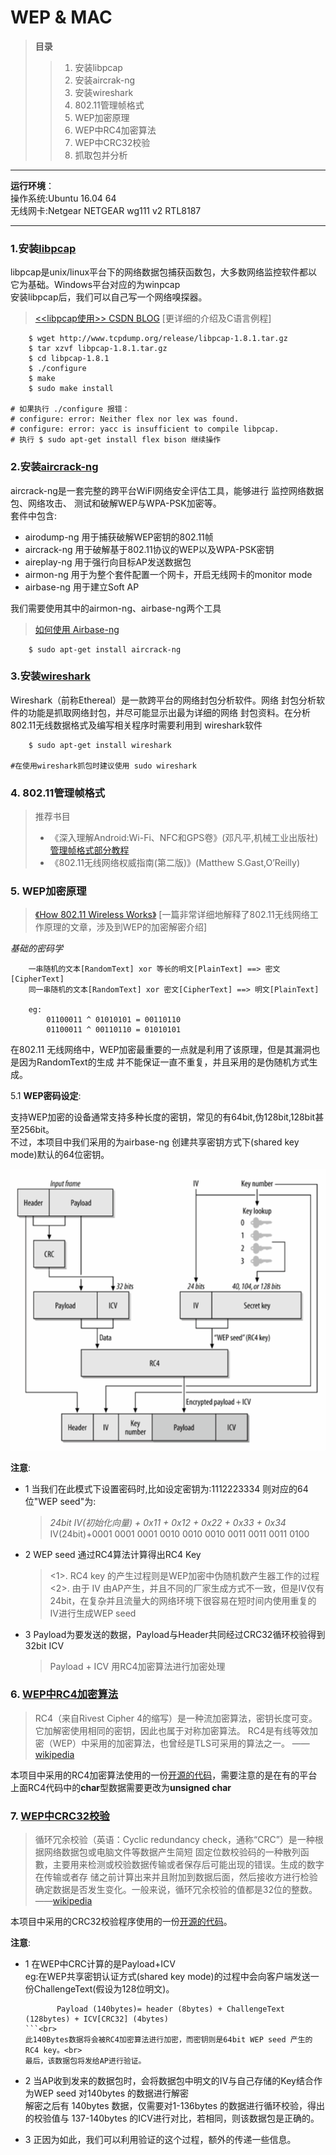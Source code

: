# **WEP & MAC**

> **目录**
>>1. 安装libpcap
>>2. 安装aircrak-ng
>>3. 安装wireshark
>>4. 802.11管理帧格式
>>5. WEP加密原理
>>6. WEP中RC4加密算法
>>7. WEP中CRC32校验
>>8. 抓取包并分析

---

**运行环境**：<br>
操作系统:Ubuntu 16.04 64<br>
无线网卡:Netgear NETGEAR wg111 v2 RTL8187<br>

---
### **1.安装[libpcap](http://www.tcpdump.org)**

libpcap是unix/linux平台下的网络数据包捕获函数包，大多数网络监控软件都以它为基础。Windows平台对应的为winpcap<br>
安装libpcap后，我们可以自己写一个网络嗅探器。

> [<<libpcap使用>> CSDN BLOG](http://blog.csdn.net/htttw/article/details/7521053) 
[更详细的介绍及C语言例程]

``` shell
    $ wget http://www.tcpdump.org/release/libpcap-1.8.1.tar.gz
    $ tar xzvf libpcap-1.8.1.tar.gz
    $ cd libpcap-1.8.1
    $ ./configure
    $ make
    $ sudo make install

# 如果执行 ./configure 报错：
# configure: error: Neither flex nor lex was found.
# configure: error: yacc is insufficient to compile libpcap.
# 执行 $ sudo apt-get install flex bison 继续操作 

```

### **2.安装[aircrack-ng](http://www.aircrack-ng.org/)**

aircrack-ng是一套完整的跨平台WiFI网络安全评估工具，能够进行
监控网络数据包、网络攻击、
测试和破解WEP与WPA-PSK加密等。<br>
套件中包含:

* airodump-ng 用于捕获破解WEP密钥的802.11帧
* aircrack-ng 用于破解基于802.11协议的WEP以及WPA-PSK密钥
* aireplay-ng 用于强行向目标AP发送数据包
* airmon-ng 用于为整个套件配置一个网卡，开启无线网卡的monitor mode
* airbase-ng 用于建立Soft AP

我们需要使用其中的airmon-ng、airbase-ng两个工具
>[如何使用 Airbase-ng](http://www.aircrack-ng.org/doku.php?id=airbase-ng)

``` shell
    $ sudo apt-get install aircrack-ng
```

### **3.安装[wireshark](https://www.wireshark.org/)**
Wireshark（前称Ethereal）是一款跨平台的网络封包分析软件。网络
封包分析软件的功能是抓取网络封包，并尽可能显示出最为详细的网络
封包资料。在分析802.11无线数据格式及编写相关程序时需要利用到
wireshark软件

``` shell
    $ sudo apt-get install wireshark

#在使用wireshark抓包时建议使用 sudo wireshark
```

### **4. 802.11管理帧格式**

> 推荐书目 
>   *  《深入理解Android:Wi-Fi、NFC和GPS卷》(邓凡平,机械工业出版社)<br>
        [管理帧格式部分教程](http://book.2cto.com/201405/43270.html)
>   *  《802.11无线网络权威指南(第二版)》(Matthew S.Gast,O’Reilly)

### **5. WEP加密原理**

> [《How 802.11 Wireless Works》](https://technet.microsoft.com/en-us/library/cc757419(v=ws.10).aspx)
[一篇非常详细地解释了802.11无线网络工作原理的文章，涉及到WEP的加密解密介绍]

*基础的密码学*
```
    一串随机的文本[RandomText] xor 等长的明文[PlainText] ==> 密文[CipherText]
    同一串随机的文本[RandomText] xor 密文[CipherText] ==> 明文[PlainText]

    eg:
        01100011 ^ 01010101 = 00110110
        01100011 ^ 00110110 = 01010101
```

在802.11 无线网络中，WEP加密最重要的一点就是利用了该原理，但是其漏洞也是因为RandomText的生成
并不能保证一直不重复，并且采用的是伪随机方式生成。

5.1 **WEP密码设定**:<br>

支持WEP加密的设备通常支持多种长度的密钥，常见的有64bit,伪128bit,128bit甚至256bit。<br>
不过，本项目中我们采用的为airbase-ng 创建共享密钥方式下(shared key mode)默认的64位密钥。<br>

![WepWorkImg](https://github.com/a1nc/WEP-Data-Decrypt/raw/master/WepWork.png)

**注意**:<br>
* 1 当我们在此模式下设置密码时,比如设定密钥为:1112223334
    则对应的64位"WEP seed"为:
    >    *24bit IV(初始化向量) + 0x11 + 0x12 + 0x22 + 0x33 + 0x34*<br>
    >    IV(24bit)+0001 0001 0001 0010 0010 0010 0011 0011 0011 0100

* 2 WEP seed 通过RC4算法计算得出RC4 Key
    >   <1>. RC4 key 的产生过程则是WEP加密中伪随机数产生器工作的过程<br>
    >   <2>. 由于 IV 由AP产生，并且不同的厂家生成方式不一致，但是IV仅有24bit，在复杂并且流量大的网络环境下很容易在短时间内使用重复的
    IV进行生成WEP seed

* 3 Payload为要发送的数据，Payload与Header共同经过CRC32循环校验得到32bit ICV 
    >   Payload + ICV 用RC4加密算法进行加密处理


### **6. [WEP中RC4加密算法](https://zh.wikipedia.org/wiki/RC4)**

> RC4（来自Rivest Cipher 4的缩写）是一种流加密算法，密钥长度可变。它加解密使用相同的密钥，因此也属于对称加密算法。
RC4是有线等效加密（WEP）中采用的加密算法，也曾经是TLS可采用的算法之一。 ——[wikipedia](https://zh.wikipedia.org/wiki/RC4)

本项目中采用的RC4加密算法使用的一份[开源的代码](http://ju.outofmemory.cn/entry/152076)，需要注意的是在有的平台上面RC4代码中的**char**型数据需要更改为**unsigned char**

### **7. [WEP中CRC32校验](https://zh.wikipedia.org/wiki/%E5%BE%AA%E7%92%B0%E5%86%97%E9%A4%98%E6%A0%A1%E9%A9%97)**
> 循环冗余校验（英语：Cyclic redundancy check，通称“CRC”）是一种根据网络数据包或电脑文件等数据产生简短
固定位数校验码的一种散列函數，主要用来检测或校验数据传输或者保存后可能出现的错误。生成的数字在传输或者存
储之前计算出来并且附加到数据后面，然后接收方进行检验确定数据是否发生变化。一般来说，循环冗余校验的值都是32位的整数。
——[wikipedia](https://zh.wikipedia.org/wiki/%E5%BE%AA%E7%92%B0%E5%86%97%E9%A4%98%E6%A0%A1%E9%A9%97)

本项目中采用的CRC32校验程序使用的一份[开源的代码](https://www.oschina.net/code/snippet_1178986_50118)。

**注意**:
 * 1 在WEP中CRC计算的是Payload+ICV<br>
    eg:在WEP共享密钥认证方式(shared key mode)的过程中会向客户端发送一份ChallengeText(假设为128位明文)。<br>
      ``` 
             Payload (140bytes)= header (8bytes) + ChallengeText (128bytes) + ICV[CRC32] (4bytes)
      ```<br>
      此140Bytes数据将会被RC4加密算法进行加密，而密钥则是64bit WEP seed 产生的RC4 key。<br>
      最后，该数据包将发给AP进行验证。
    
 * 2 当AP收到发来的数据包时，会将数据包中明文的IV与自己存储的Key结合作为WEP seed 对140bytes 的数据进行解密<br>
    解密之后有 140bytes 数据，仅需要对1-136bytes 的数据进行循环校验，得出的校验值与 137-140bytes 的ICV进行对比，若相同，则该数据包是正确的。

 * 3 正因为如此，我们可以利用验证的这个过程，额外的传递一些信息。





